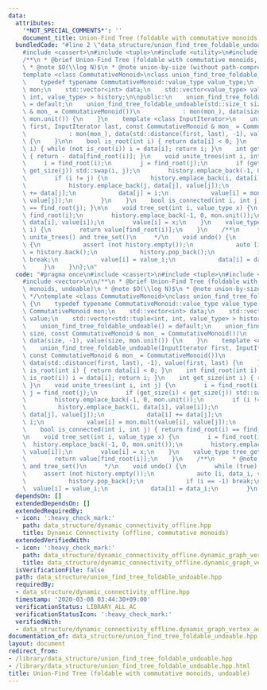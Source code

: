 ```yaml
---
data:
  attributes:
    '*NOT_SPECIAL_COMMENTS*': ''
    document_title: Union-Find Tree (foldable with commutative monoids, undoable)
  bundledCode: "#line 2 \"data_structure/union_find_tree_foldable_undoable.hpp\"\n\
    #include <cassert>\n#include <tuple>\n#include <utility>\n#include <vector>\n\n\
    /**\n * @brief Union-Find Tree (foldable with commutative monoids, undoable)\n\
    \ * @note $O(\\log N)$\n * @note union-by-size (without path-compression)\n */\n\
    template <class CommutativeMonoid>\nclass union_find_tree_foldable_undoable {\n\
    \    typedef typename CommutativeMonoid::value_type value_type;\n    const CommutativeMonoid\
    \ mon;\n    std::vector<int> data;\n    std::vector<value_type> value;\n    std::vector<std::tuple<int,\
    \ int, value_type> > history;\n\npublic:\n    union_find_tree_foldable_undoable()\
    \ = default;\n    union_find_tree_foldable_undoable(std::size_t size, const CommutativeMonoid\
    \ & mon_ = CommutativeMonoid())\n            : mon(mon_), data(size, -1), value(size,\
    \ mon.unit()) {\n    }\n    template <class InputIterator>\n    union_find_tree_foldable_undoable(InputIterator\
    \ first, InputIterator last, const CommutativeMonoid & mon_ = CommutativeMonoid())\n\
    \            : mon(mon_), data(std::distance(first, last), -1), value(first, last)\
    \ {\n    }\n\n    bool is_root(int i) { return data[i] < 0; }\n    int find_root(int\
    \ i) { while (not is_root(i)) i = data[i]; return i; }\n    int get_size(int i)\
    \ { return - data[find_root(i)]; }\n    void unite_trees(int i, int j) {\n   \
    \     i = find_root(i);\n        j = find_root(j);\n        if (get_size(i) <\
    \ get_size(j)) std::swap(i, j);\n        history.emplace_back(-1, 0, mon.unit());\n\
    \        if (i != j) {\n            history.emplace_back(i, data[i], value[i]);\n\
    \            history.emplace_back(j, data[j], value[j]);\n            data[i]\
    \ += data[j];\n            data[j] = i;\n            value[i] = mon.mult(value[i],\
    \ value[j]);\n        }\n    }\n    bool is_connected(int i, int j) { return find_root(i)\
    \ == find_root(j); }\n\n    void tree_set(int i, value_type x) {\n        i =\
    \ find_root(i);\n        history.emplace_back(-1, 0, mon.unit());\n        history.emplace_back(i,\
    \ data[i], value[i]);\n        value[i] = x;\n    }\n    value_type tree_get(int\
    \ i) {\n        return value[find_root(i)];\n    }\n    /**\n     * @note for\
    \ unite_trees() and tree_set()\n     */\n    void undo() {\n        while (true)\
    \ {\n            assert (not history.empty());\n            auto [i, data_i, value_i]\
    \ = history.back();\n            history.pop_back();\n            if (i == -1)\
    \ break;\n            value[i] = value_i;\n            data[i] = data_i;\n   \
    \     }\n    }\n};\n"
  code: "#pragma once\n#include <cassert>\n#include <tuple>\n#include <utility>\n\
    #include <vector>\n\n/**\n * @brief Union-Find Tree (foldable with commutative\
    \ monoids, undoable)\n * @note $O(\\log N)$\n * @note union-by-size (without path-compression)\n\
    \ */\ntemplate <class CommutativeMonoid>\nclass union_find_tree_foldable_undoable\
    \ {\n    typedef typename CommutativeMonoid::value_type value_type;\n    const\
    \ CommutativeMonoid mon;\n    std::vector<int> data;\n    std::vector<value_type>\
    \ value;\n    std::vector<std::tuple<int, int, value_type> > history;\n\npublic:\n\
    \    union_find_tree_foldable_undoable() = default;\n    union_find_tree_foldable_undoable(std::size_t\
    \ size, const CommutativeMonoid & mon_ = CommutativeMonoid())\n            : mon(mon_),\
    \ data(size, -1), value(size, mon.unit()) {\n    }\n    template <class InputIterator>\n\
    \    union_find_tree_foldable_undoable(InputIterator first, InputIterator last,\
    \ const CommutativeMonoid & mon_ = CommutativeMonoid())\n            : mon(mon_),\
    \ data(std::distance(first, last), -1), value(first, last) {\n    }\n\n    bool\
    \ is_root(int i) { return data[i] < 0; }\n    int find_root(int i) { while (not\
    \ is_root(i)) i = data[i]; return i; }\n    int get_size(int i) { return - data[find_root(i)];\
    \ }\n    void unite_trees(int i, int j) {\n        i = find_root(i);\n       \
    \ j = find_root(j);\n        if (get_size(i) < get_size(j)) std::swap(i, j);\n\
    \        history.emplace_back(-1, 0, mon.unit());\n        if (i != j) {\n   \
    \         history.emplace_back(i, data[i], value[i]);\n            history.emplace_back(j,\
    \ data[j], value[j]);\n            data[i] += data[j];\n            data[j] =\
    \ i;\n            value[i] = mon.mult(value[i], value[j]);\n        }\n    }\n\
    \    bool is_connected(int i, int j) { return find_root(i) == find_root(j); }\n\
    \n    void tree_set(int i, value_type x) {\n        i = find_root(i);\n      \
    \  history.emplace_back(-1, 0, mon.unit());\n        history.emplace_back(i, data[i],\
    \ value[i]);\n        value[i] = x;\n    }\n    value_type tree_get(int i) {\n\
    \        return value[find_root(i)];\n    }\n    /**\n     * @note for unite_trees()\
    \ and tree_set()\n     */\n    void undo() {\n        while (true) {\n       \
    \     assert (not history.empty());\n            auto [i, data_i, value_i] = history.back();\n\
    \            history.pop_back();\n            if (i == -1) break;\n          \
    \  value[i] = value_i;\n            data[i] = data_i;\n        }\n    }\n};\n"
  dependsOn: []
  extendedDependsOn: []
  extendedRequiredBy:
  - icon: ':heavy_check_mark:'
    path: data_structure/dynamic_connectivity_offline.hpp
    title: Dynamic Connectivity (offline, commutative monoids)
  extendedVerifiedWith:
  - icon: ':heavy_check_mark:'
    path: data_structure/dynamic_connectivity_offline.dynamic_graph_vertex_add_component_sum.test.cpp
    title: data_structure/dynamic_connectivity_offline.dynamic_graph_vertex_add_component_sum.test.cpp
  isVerificationFile: false
  path: data_structure/union_find_tree_foldable_undoable.hpp
  requiredBy:
  - data_structure/dynamic_connectivity_offline.hpp
  timestamp: '2020-03-08 03:44:30+09:00'
  verificationStatus: LIBRARY_ALL_AC
  verificationStatusIcon: ':heavy_check_mark:'
  verifiedWith:
  - data_structure/dynamic_connectivity_offline.dynamic_graph_vertex_add_component_sum.test.cpp
documentation_of: data_structure/union_find_tree_foldable_undoable.hpp
layout: document
redirect_from:
- /library/data_structure/union_find_tree_foldable_undoable.hpp
- /library/data_structure/union_find_tree_foldable_undoable.hpp.html
title: Union-Find Tree (foldable with commutative monoids, undoable)
---
```

